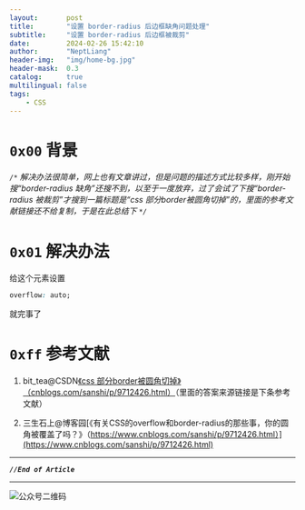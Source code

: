 ```yaml
---
layout:       post
title:        "设置 border-radius 后边框缺角问题处理"
subtitle:     "设置 border-radius 后边框被裁剪"
date:         2024-02-26 15:42:10
author:       "NeptLiang"
header-img:   "img/home-bg.jpg"
header-mask:  0.3
catalog:      true
multilingual: false
tags:
    - CSS
---
```



# `0x00` 背景

*`/*` 解决办法很简单，网上也有文章讲过，但是问题的描述方式比较多样，刚开始搜“border-radius 缺角”还搜不到，以至于一度放弃，过了会试了下搜“border-radius 被裁剪”才搜到一篇标题是“css 部分border被圆角切掉”的，里面的参考文献链接还不给复制，于是在此总结下 `*/`*


# `0x01` 解决办法

给这个元素设置

```CSS
overflow: auto;
```

就完事了


# `0xff` 参考文献

1. bit_tea@CSDN[《css 部分border被圆角切掉》（cnblogs.com/sanshi/p/9712426.html）](https://blog.csdn.net/weixin_38252066/article/details/105078015)（里面的答案来源链接是下条参考文献）

2. 三生石上@博客园[《有关CSS的overflow和border-radius的那些事，你的圆角被覆盖了吗？》（https://www.cnblogs.com/sanshi/p/9712426.html）](https://www.cnblogs.com/sanshi/p/9712426.html)


---

***`//End of Article`***

---


![公众号二维码](https://neptliang.github.io/img/Article/WeChatBlog.png)